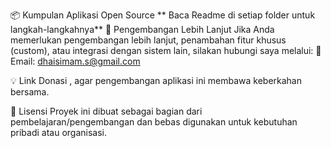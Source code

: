 📦 Kumpulan Aplikasi Open Source
** Baca Readme di setiap folder untuk langkah-langkahnya**
🚀 Pengembangan Lebih Lanjut Jika Anda memerlukan pengembangan lebih lanjut, penambahan fitur khusus (custom), atau integrasi dengan sistem lain, silakan hubungi saya melalui: 📧 Email: dhaisimam.s@gmail.com

💡 Link Donasi , agar pengembangan aplikasi ini membawa keberkahan bersama.

📜 Lisensi Proyek ini dibuat sebagai bagian dari pembelajaran/pengembangan dan bebas digunakan untuk kebutuhan pribadi atau organisasi.
